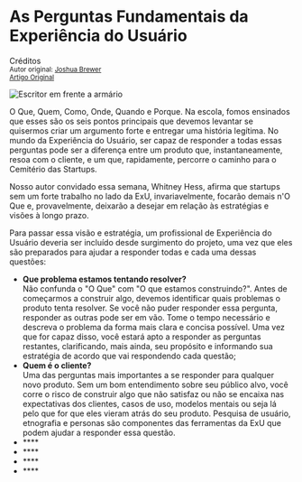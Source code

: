 As Perguntas Fundamentais da Experiência do Usuário
=====================================================
Créditos<br/>
<small>Autor original: [Joshua Brewer](http://52weeksofux.com/)<br/>[Artigo Original](http://52weeksofux.com/post/890288783/the-five-ws-of-ux)</small>

![Escritor em frente a armário](http://media.tumblr.com/tumblr_l6gmce3wf71qz7ace.jpg "Escritor em frente a armário")

O Que, Quem, Como, Onde, Quando e Porque. Na escola, fomos ensinados que esses são os seis pontos principais que devemos levantar se quisermos criar um argumento forte e entregar uma história legítima. No mundo da Experiência do Usuário, ser capaz de responder a todas essas perguntas pode ser a diferença entre um produto que, instantaneamente, resoa com o cliente, e um que, rapidamente, percorre o caminho para o Cemitério das Startups.

Nosso autor convidado essa semana, Whitney Hess, afirma que startups sem um forte trabalho no lado da ExU, invariavelmente, focarão demais n'O Que e, provavelmente, deixarão a desejar em relação às estratégias e visões à longo prazo.

Para passar essa visão e estratégia, um profissional de Experiência do Usuário deveria ser incluído desde surgimento do projeto, uma vez que eles são preparados para ajudar a responder todas e cada uma dessas questões:

- **Que problema estamos tentando resolver?**<br/>Não confunda o "O Que" com "O que estamos construindo?". Antes de começarmos a construir algo, devemos identificar quais problemas o produto tenta resolver. Se você não puder responder essa pergunta, responder as outras pode ser em vão. Tome o tempo necessário e descreva o problema da forma mais clara e concisa possível. Uma vez que for capaz disso, você estará apto a responder as perguntas restantes, clarificando, mais ainda, seu propósito e informando sua estratégia de acordo que vai respondendo cada questão;
- **Quem é o cliente?**<br/>Uma das perguntas mais importantes a se responder para qualquer novo produto. Sem um bom entendimento sobre seu público alvo, você corre o risco de construir algo que não satisfaz ou não se encaixa nas expectativas dos clientes, casos de uso, modelos mentais ou seja lá pelo que for que eles vieram atrás do seu produto. Pesquisa de usuário, etnografia e personas são componentes das ferramentas da ExU que podem ajudar a responder essa questão.
- ****<br/>
- ****<br/>
- ****<br/>
- ****<br/>
